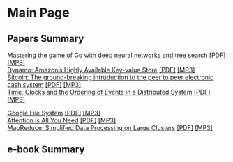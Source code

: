 # Main Page

## Papers Summary
[Mastering the game of Go with deep neural networks and tree search](https://sejongyoon.github.io/webpage/alphago/alphago.html) [[PDF]](https://sejongyoon.github.io/webpage/alphago/alphago.pdf) [[MP3]](https://sejongyoon.github.io/webpage/alphago/alphago.mp3)  
[Dynamo: Amazon’s Highly Available Key-value Store](https://sejongyoon.github.io/webpage/dynamo/dynamo.html) [[PDF]](https://sejongyoon.github.io/webpage/dynamo/dynamo.pdf) [[MP3]](https://sejongyoon.github.io/webpage/dynamo/dynamo.mp3)  
[Bitcoin: The ground-breaking intruduction to the peer to peer electronic cash system](https://sejongyoon.github.io/webpage/bitcoin/bitcoin.html) [[PDF]](https://sejongyoon.github.io/webpage/bitcoin/bitcoin.pdf) [[MP3]](https://sejongyoon.github.io/webpage/bitcoin/bitcoin.mp3)  
[Time, Clocks and the Ordering of Events in a Distributed System](https://sejongyoon.github.io/webpage/lamportclock/lamportclock.html) [[PDF]](https://sejongyoon.github.io/webpage/lamportclock/lamportclock.pdf) [[MP3]](https://sejongyoon.github.io/webpage/lamportclock/lamportclock.mp3)  

[Google File System](https://sejongyoon.github.io/webpage/gfs/gfs.html) [[PDF]](https://sejongyoon.github.io/webpage/gfs/gfs.pdf) [[MP3]](https://sejongyoon.github.io/webpage/gfs/gfs.mp3)  
[Attention is All You Need](https://sejongyoon.github.io/webpage/attention/attention.html) [[PDF]](https://sejongyoon.github.io/webpage/attention/attention.pdf) [[MP3]](https://sejongyoon.github.io/webpage/attention/attention.mp3)  
[MapReduce: Simplified Data Processing on Large Clusters](https://sejongyoon.github.io/webpage/mapreduce/mapreduce.html) [[PDF]](https://sejongyoon.github.io/webpage/mapreduce/mapreduce.pdf) [[MP3]](https://sejongyoon.github.io/webpage/mapreduce/mapreduce.mp3)  
  

## e-book Summary
